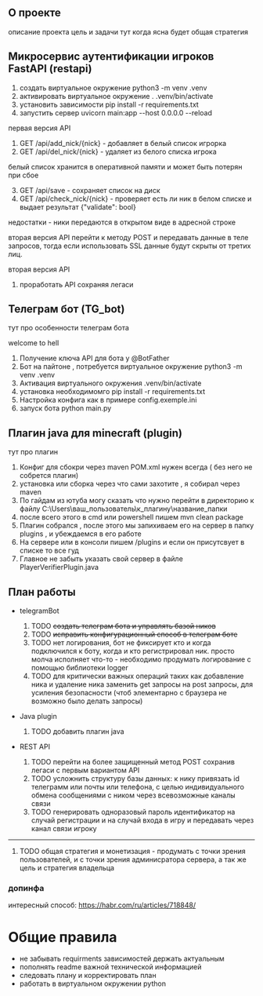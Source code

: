 ## О проекте
описание проекта цель и задачи
тут когда ясна будет общая стратегия

## Микросервис аутентификации игроков FastAPI (restapi)

1. создать виртуальное окружение python3 -m venv .venv
2. активировать виртуальное окружение . .venv/bin/activate
3. установить зависимости pip install -r requirements.txt
4. запустить сервер uvicorn main:app --host 0.0.0.0 --reload

первая версия API
1. GET /api/add_nick/{nick} - добавляет в белый список игрорка
2. GET /api/del_nick/{nick} - удаляет из белого списка игрока

белый список хранится в оперативной памяти и может быть потерян при сбое

3. GET /api/save - сохраняет список на диск
4. GET /api/check_nick/{nick} - проверяет есть ли ник в белом списке и выдает результат {"validate": bool}

недостатки - ники передаются в открытом виде в адресной строке

вторая версия API 
перейти к методу POST и передавать данные в теле запросов, тогда если использовать SSL данные будут скрыты от третих лиц.

вторая версия API
1. проработать API сохраняя легаси

## Телеграм бот (TG_bot)
тут про особенности телеграм бота

welcome to hell
1. Получение ключа API для бота у @BotFather
2. Бот на пайтоне , потребуется виртуальное окружение python3 -m venv .venv
3. Активация виртуального окружения .venv/bin/activate 
4. установка необходимомго pip install -r requirements.txt
5. Настройка конфига как в примере config.exemple.ini 
6. запуск бота python main.py


## Плагин java для minecraft (plugin)
тут про плагин
1. Конфиг для сбокри через maven POM.xml нужен всегда ( без него не собрется плагин)
2. установка или сборка через что сами захотите , я собирал через maven
3. По гайдам из ютуба могу сказать что нужно перейти в директорию к файлу C:\Users\ваш_пользователь\к_плагину\название_папки
4. после всего этого в cmd или powershell пишем mvn clean package
5. Плагин собрался , после этого мы запихиваем его на сервер в папку plugins , и убеждаемся в его работе
6. На сервере или в консоли пишем /plugins и если он присутсвует в списке то все гуд
7. Главное не забыть указать свой сервер в файле PlayerVerifierPlugin.java


## План работы

* telegramBot
    1. TODO ~~создать телеграм бота и управлять базой ников~~
    2. TODO ~~исправить конфигурационный способ в телеграм боте~~
    3. TODO нет логирования, бот не фиксирует кто и когда подключился к боту, когда и кто регистрировал ник. просто молча исполняет что-то - необходимо продумать логирование с помощью библиотеки logger 
    3. TODO для критически важных операций таких как добавление ника и удаление ника заменить get запросы на  post запросы, для усиления безопасности (чтоб элементарно с браузера не возможно было делать запросы)

* Java plugin
    1. TODO добавить плагин java

* REST API
    1. TODO перейти на более защищенный метод POST сохранив легаси с первым вариантом API
    2. TODO усложнить структуру базы данных: к нику привязать id телеграмм или почты или телефона, с целью индивидуального обмена сообщениями с ником через всевозможные каналы связи
    3. TODO генерировать одноразовый пароль идентификатор на случай регистрации и на случай входа в игру и передавать через канал связи игроку
    
______
1. TODO  общая стратегия и монетизация - продумать с точки зрения пользователей, и с точки зрения админисратора сервера, а так же цель и стратегия владельца

### допинфа

интересный способ: https://habr.com/ru/articles/718848/


# Общие правила 
* не забывать requirments зависимостей держать актуальным
* пополнять readme важной технической информацией
* следовать плану и корректировать план
* работать в виртуальном окружении python
